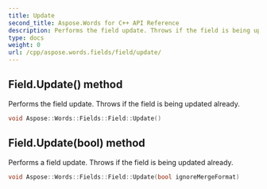 ```yaml
---
title: Update
second_title: Aspose.Words for C++ API Reference
description: Performs the field update. Throws if the field is being updated already. 
type: docs
weight: 0
url: /cpp/aspose.words.fields/field/update/
---
```

## Field.Update() method


Performs the field update. Throws if the field is being updated already.

```cpp
void Aspose::Words::Fields::Field::Update()
```

## Field.Update(bool) method


Performs a field update. Throws if the field is being updated already.

```cpp
void Aspose::Words::Fields::Field::Update(bool ignoreMergeFormat)
```

